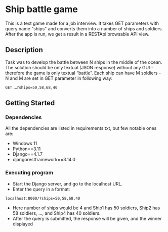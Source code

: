 # Ship battle game

This is a text game made for a job interview.
It takes GET parameters with query name "ships" and converts them into a number of
ships and soldiers.
After the app is run, we get a result in a RESTApi browsable API view.

## Description

Task was to develop the battle between N ships in the middle of the ocean. The solution should
be only textual (JSON response) without any GUI - therefore the game is only textual “battle”.
Each ship can have M soldiers - N and M are set in GET parameter in following way:
```
GET …?ships=50,58,68,40
```

## Getting Started

### Dependencies
All the dependencies are listed in requirements.txt, but few notable ones are:
* Windows 11
* Python==3.11
* Django==4.1.7
* djangorestframework==3.14.0



### Executing program

* Start the Django server, and go to the localhost URL.
* Enter the query in a format:
```
localhost:8000/?ships=50,58,68,40
```
* Here number of ships would be 4 and Ship1 has 50 soldiers, Ship2 has 58 soldiers, …, and Ship4 has 40 soldiers.
* After the query is submitted, the response will be given, and the winner displayed
